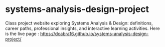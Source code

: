 # systems-analysis-design-project
Class project website exploring Systems Analysis &amp; Design: definitions, career paths, professional insights, and interactive learning activities.
Here is the live page : https://dcabra16.github.io/systems-analysis-design-project/
